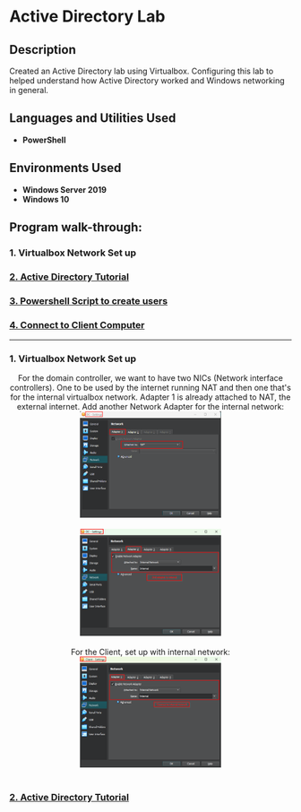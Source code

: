 <h1>Active Directory Lab</h1>

<h2>Description</h2> Created an Active Directory lab using Virtualbox. Configuring this lab to helped understand how Active Directory worked and Windows networking in general. <br />

<h2>Languages and Utilities Used</h2>

- <b>PowerShell</b>

<h2>Environments Used </h2>

- <b>Windows Server 2019</b>
- <b>Windows 10</b>

<h2>Program walk-through:</h2>

<h3>1. Virtualbox Network Set up</h3>
<h3><a href="https://github.com/shaolin-diamonds/ActiveDirectoryLab/blob/main/ADLab.md" target="_blank">2. Active Directory Tutorial</a></h3>
<h3><a href="https://github.com/shaolin-diamonds/ActiveDirectoryLab/blob/main/PS_Script.md" target="_blank">3. Powershell Script to create users</a></h3>
<h3><a href="https://github.com/shaolin-diamonds/ActiveDirectoryLab/blob/main/ClientConnect.md" target="_blank">4. Connect to Client Computer</a></h3>
<hr>
<h3>1. Virtualbox Network Set up</h3>
<p align="center"> 
For the domain controller, we want to have two NICs (Network interface controllers). One to be used by the internet running NAT and then one that's for the internal virtualbox network. Adapter 1 is already attached to NAT, the external internet. Add another Network Adapter for the internal network: <br/> 
<img src="https://github.com/shaolin-diamonds/ActiveDirectoryLab/blob/13174afefe14ce89cf3935db7713d742cd2012e1/ActiveDirectory/002_DC%20first%20network%20connection.png" height="50%" width="50%" alt="Active Directory Steps"/>  
<br /> 
<br /> 
<img src="https://github.com/shaolin-diamonds/ActiveDirectoryLab/blob/13174afefe14ce89cf3935db7713d742cd2012e1/ActiveDirectory/003_DC%20second%20network%20connection.png" height="50%" width="50%" alt="Active Directory Steps"/> 
<br /> 
<br /> 
For the Client, set up with internal network: <br/> 
<img src="https://github.com/shaolin-diamonds/ActiveDirectoryLab/blob/13174afefe14ce89cf3935db7713d742cd2012e1/ActiveDirectory/006_Client%20connect%20to%20internal.png" height="50%" width="50%" alt="Active Directory Steps"/> 
<br /> 
<br />
<h3><a href="https://github.com/shaolin-diamonds/ActiveDirectoryLab/blob/main/ADLab.md" target="_blank">2. Active Directory Tutorial</a></h3>
</p>
